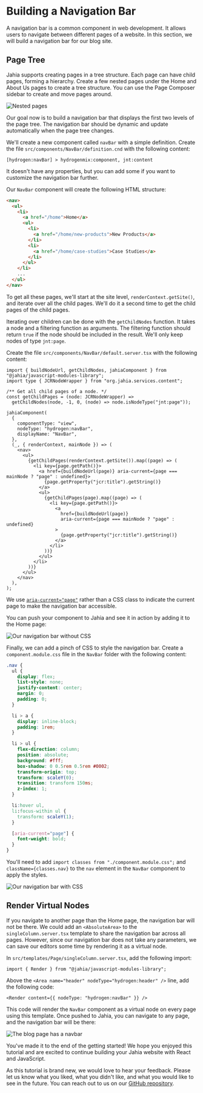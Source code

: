 # Building a Navigation Bar

A navigation bar is a common component in web development. It allows users to navigate between different pages of a website. In this section, we will build a navigation bar for our blog site.

## Page Tree

Jahia supports creating pages in a tree structure. Each page can have child pages, forming a hierarchy. Create a few nested pages under the Home and About Us pages to create a tree structure. You can use the Page Composer sidebar to create and move pages around.

![Nested pages](nested-pages.png)

Our goal now is to build a navigation bar that displays the first two levels of the page tree. The navigation bar should be dynamic and update automatically when the page tree changes.

We'll create a new component called `navBar` with a simple definition. Create the file `src/components/NavBar/definition.cnd` with the following content:

```cnd
[hydrogen:navBar] > hydrogenmix:component, jnt:content
```

It doesn't have any properties, but you can add some if you want to customize the navigation bar further.

Our `NavBar` component will create the following HTML structure:

```html
<nav>
  <ul>
    <li>
      <a href="/home">Home</a>
      <ul>
        <li>
          <a href="/home/new-products">New Products</a>
        </li>
        <li>
          <a href="/home/case-studies">Case Studies</a>
        </li>
      </ul>
    </li>
    ...
  </ul>
</nav>
```

To get all these pages, we'll start at the site level, `renderContext.getSite()`, and iterate over all the child pages. We'll do it a second time to get the child pages of the child pages.

Iterating over children can be done with the `getChildNodes` function. It takes a node and a filtering function as arguments. The filtering function should return `true` if the node should be included in the result. We'll only keep nodes of type `jnt:page`.

Create the file `src/components/NavBar/default.server.tsx` with the following content:

```tsx
import { buildNodeUrl, getChildNodes, jahiaComponent } from "@jahia/javascript-modules-library";
import type { JCRNodeWrapper } from "org.jahia.services.content";

/** Get all child pages of a node. */
const getChildPages = (node: JCRNodeWrapper) =>
  getChildNodes(node, -1, 0, (node) => node.isNodeType("jnt:page"));

jahiaComponent(
  {
    componentType: "view",
    nodeType: "hydrogen:navBar",
    displayName: "NavBar",
  },
  (_, { renderContext, mainNode }) => (
    <nav>
      <ul>
        {getChildPages(renderContext.getSite()).map((page) => (
          <li key={page.getPath()}>
            <a href={buildNodeUrl(page)} aria-current={page === mainNode ? "page" : undefined}>
              {page.getProperty("jcr:title").getString()}
            </a>
            <ul>
              {getChildPages(page).map((page) => (
                <li key={page.getPath()}>
                  <a
                    href={buildNodeUrl(page)}
                    aria-current={page === mainNode ? "page" : undefined}
                  >
                    {page.getProperty("jcr:title").getString()}
                  </a>
                </li>
              ))}
            </ul>
          </li>
        ))}
      </ul>
    </nav>
  ),
);
```

We use [`aria-current="page"`](https://developer.mozilla.org/en-US/docs/Web/Accessibility/ARIA/Reference/Attributes/aria-current#page) rather than a CSS class to indicate the current page to make the navigation bar accessible.

You can push your component to Jahia and see it in action by adding it to the Home page:

![Our navigation bar without CSS](navbar.png)

Finally, we can add a pinch of CSS to style the navigation bar. Create a `component.module.css` file in the `NavBar` folder with the following content:

```css
.nav {
  ul {
    display: flex;
    list-style: none;
    justify-content: center;
    margin: 0;
    padding: 0;
  }

  li > a {
    display: inline-block;
    padding: 1rem;
  }

  li > ul {
    flex-direction: column;
    position: absolute;
    background: #fff;
    box-shadow: 0 0.5rem 0.5rem #0002;
    transform-origin: top;
    transform: scaleY(0);
    transition: transform 150ms;
    z-index: 1;
  }

  li:hover ul,
  li:focus-within ul {
    transform: scaleY(1);
  }

  [aria-current="page"] {
    font-weight: bold;
  }
}
```

You'll need to add `import classes from "./component.module.css";` and `className={classes.nav}` to the `nav` element in the `NavBar` component to apply the styles.

![Our navigation bar with CSS](navbar-with-css.png)

## Render Virtual Nodes

If you navigate to another page than the Home page, the navigation bar will not be there. We could add an `<AbsoluteArea>` to the `singleColumn.server.tsx` template to share the navigation bar across all pages. However, since our navigation bar does not take any parameters, we can save our editors some time by rendering it as a virtual node.

In `src/templates/Page/singleColumn.server.tsx`, add the following import:

```tsx
import { Render } from "@jahia/javascript-modules-library";
```

Above the `<Area name="header" nodeType="hydrogen:header" />` line, add the following code:

```tsx
<Render content={{ nodeType: "hydrogen:navBar" }} />
```

This code will render the `NavBar` component as a virtual node on every page using this template. Once pushed to Jahia, you can navigate to any page, and the navigation bar will be there:

![The blog page has a navbar](blog-page-with-navbar.png)

You've made it to the end of the getting started! We hope you enjoyed this tutorial and are excited to continue building your Jahia website with React and JavaScript.

As this tutorial is brand new, we would love to hear your feedback. Please let us know what you liked, what you didn't like, and what you would like to see in the future. You can reach out to us on our [GitHub repository](https://github.com/Jahia/javascript-modules/issues/new?template=other.md).
